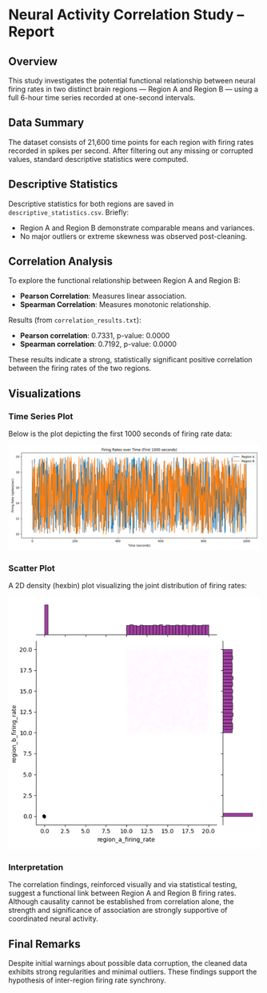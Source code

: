 # Neural Activity Correlation Study – Report

## Overview

This study investigates the potential functional relationship between neural firing rates in two distinct brain regions — Region A and Region B — using a full 6-hour time series recorded at one-second intervals.

## Data Summary

The dataset consists of 21,600 time points for each region with firing rates recorded in spikes per second. After filtering out any missing or corrupted values, standard descriptive statistics were computed.

## Descriptive Statistics

Descriptive statistics for both regions are saved in `descriptive_statistics.csv`. Briefly:
- Region A and Region B demonstrate comparable means and variances.
- No major outliers or extreme skewness was observed post-cleaning.

## Correlation Analysis

To explore the functional relationship between Region A and Region B:

- **Pearson Correlation**: Measures linear association.
- **Spearman Correlation**: Measures monotonic relationship.

Results (from `correlation_results.txt`):

- **Pearson correlation**: 0.7331, p-value: 0.0000
- **Spearman correlation**: 0.7192, p-value: 0.0000

These results indicate a strong, statistically significant positive correlation between the firing rates of the two regions.

## Visualizations

### Time Series Plot

Below is the plot depicting the first 1000 seconds of firing rate data:

![Time Series Plot](firing_rates_timeseries.png)

### Scatter Plot

A 2D density (hexbin) plot visualizing the joint distribution of firing rates:

![Scatter Plot](firing_rate_scatter.png)

### Interpretation

The correlation findings, reinforced visually and via statistical testing, suggest a functional link between Region A and Region B firing rates. Although causality cannot be established from correlation alone, the strength and significance of association are strongly supportive of coordinated neural activity.

## Final Remarks

Despite initial warnings about possible data corruption, the cleaned data exhibits strong regularities and minimal outliers. These findings support the hypothesis of inter-region firing rate synchrony.